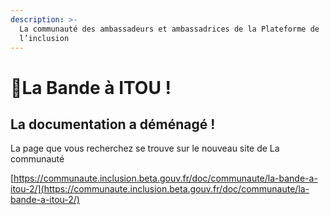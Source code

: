 ```yaml
---
description: >-
  La communauté des ambassadeurs et ambassadrices de la Plateforme de
  l’inclusion
---
```


# 🚀La Bande à ITOU !

## La documentation a déménagé !&#x20;

La page que vous recherchez se trouve sur le nouveau site de La communauté &#x20;

[https://communaute.inclusion.beta.gouv.fr/doc/communaute/la-bande-a-itou-2/](https://communaute.inclusion.beta.gouv.fr/doc/communaute/la-bande-a-itou-2/)
